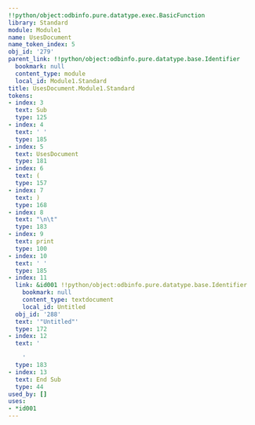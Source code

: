 ```yaml
---
!!python/object:odbinfo.pure.datatype.exec.BasicFunction
library: Standard
module: Module1
name: UsesDocument
name_token_index: 5
obj_id: '279'
parent_link: !!python/object:odbinfo.pure.datatype.base.Identifier
  bookmark: null
  content_type: module
  local_id: Module1.Standard
title: UsesDocument.Module1.Standard
tokens:
- index: 3
  text: Sub
  type: 125
- index: 4
  text: ' '
  type: 185
- index: 5
  text: UsesDocument
  type: 181
- index: 6
  text: (
  type: 157
- index: 7
  text: )
  type: 168
- index: 8
  text: "\n\t"
  type: 183
- index: 9
  text: print
  type: 100
- index: 10
  text: ' '
  type: 185
- index: 11
  link: &id001 !!python/object:odbinfo.pure.datatype.base.Identifier
    bookmark: null
    content_type: textdocument
    local_id: Untitled
  obj_id: '288'
  text: '"Untitled"'
  type: 172
- index: 12
  text: '

    '
  type: 183
- index: 13
  text: End Sub
  type: 44
used_by: []
uses:
- *id001
---
```

